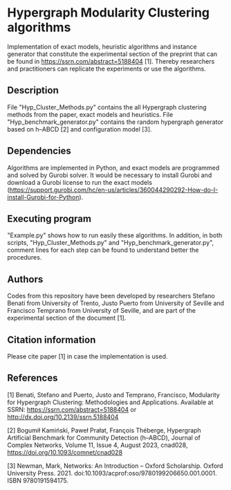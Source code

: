 # Hypergraph Modularity Clustering algorithms

Implementation of exact models, heuristic algorithms and instance generator that constitute the experimental section of the preprint that can be found in  https://ssrn.com/abstract=5188404 [1]. 
Thereby researchers and practitioners can replicate the experiments or use the algorithms.

## Description

File "Hyp_Cluster_Methods.py" contains the all Hypergraph clustering methods from the paper, exact models and heuristics.
File "Hyp_benchmark_generator.py" contains the random hypergraph generator based on h–ABCD [2] and configuration model [3].

## Dependencies

Algorithms are implemented in Python, and exact models are programmed and solved by Gurobi solver. It would be necessary to install Gurobi and download a Gurobi license to run the exact models 
(https://support.gurobi.com/hc/en-us/articles/360044290292-How-do-I-install-Gurobi-for-Python).

## Executing program

"Example.py" shows how to run easily these algorithms. In addition, in both scripts, "Hyp_Cluster_Methods.py" and "Hyp_benchmark_generator.py", comment lines for each step can be found to understand better the procedures.

## Authors

Codes from this repository have been developed by researchers Stefano Benati from University of Trento, Justo Puerto from University of Seville and Francisco Temprano from University of Seville, 
and are part of the experimental section of the document [1].

## Citation information

Please cite paper [1] in case the implementation is used.

## References

[1] Benati, Stefano and Puerto, Justo and Temprano, Francisco, 
    Modularity for Hypergraph Clustering: Methodologies and Applications. 
    Available at SSRN: https://ssrn.com/abstract=5188404 or http://dx.doi.org/10.2139/ssrn.5188404

[2] Bogumił Kamiński, Paweł Prałat, François Théberge, 
    Hypergraph Artificial Benchmark for Community Detection (h–ABCD), Journal of Complex Networks, Volume 11, Issue 4, August 2023, cnad028, https://doi.org/10.1093/comnet/cnad028

[3] Newman, Mark,
    Networks: An Introduction – Oxford Scholarship. Oxford University Press. 2021. doi:10.1093/acprof:oso/9780199206650.001.0001. ISBN 9780191594175.
    
